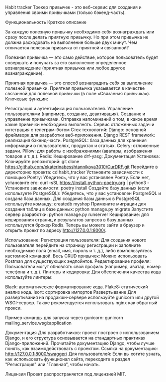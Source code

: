 Habit tracker
Трекер привычек - это веб-сервис для создания и управления своими привычками (только бэкенд-часть).

Функциональность
Краткое описание

За каждую полезную привычку необходимо себя вознаграждать или сразу после делать приятную привычку. 
Но при этом привычка не должна расходовать на выполнение больше двух минут.
Чем отличается полезная привычка от приятной и связанной?

Полезная привычка — это само действие, которое пользователь будет совершать и получать за его выполнение определенное вознаграждение (приятная привычка или любое другое вознаграждение).

Приятная привычка — это способ вознаградить себя за выполнение полезной привычки. 
Приятная привычка указывается в качестве связанной для полезной привычки (в поле «Связанная привычка»).
Ключевые функции:

Регистрация и аутентификация пользователей.
Управление пользователями (например, создание, деактивация).
Создание и управление привычками.
Отправка напоминаний о том, в какое время какие привычки необходимо выполнять.
Сервис отложенных задач и интеграция с телеграм-ботом
Стек технологий:
Django: основной фреймворк для разработки веб-приложения.
Django REST framework: реализация бэкенд-части.
PostgreSQL: база данных для хранения информации о пользователях, продуктах и статьях.
Celery: отложенные задачи.
Pillow: для работы с изображениями (аватары, изображения товаров и т. д.).
Redis: Кеширование
drf-yasg: Документация
Установка:
Клонируйте репозиторий: git clone https://github.com/ekaterinabesshtannikova3010/CurDRF.git
Перейдите в директорию проекта: cd habit_tracker
Установите зависимости с помощью Poetry: Убедитесь, что у вас установлен Poetry. Если нет, установите его: curl -sSL https://install.python-poetry.org | python3 -
Установите зависимости: poetry install
Создайте базу данных (если используете PostgreSQL): Убедитесь, что у вас установлен PostgreSQL и создана база данных. Для создания базы данных в PostgreSQL используйте команду: createdb myshop
Примените миграции для создания таблиц в базе данных: python manage.py migrate
Запустите сервер разработки: python manage.py runserver
Кеширование: для кеширования страниц и результатов запрсов в базу данных используется брокер Redis.
Теперь вы можете зайти в браузер и открыть проект по адресу http://127.0.0.1:8000/.

Использование:
Регистрация пользователя: Для создания нового пользователя перейдите на страницу регистрации и заполните необходимые поля (email, имя, пароль и т. д.), либо вомпользуйтесь кастомной командой.
Весь CRUD привычек: Можно использовать Postman для существующих эндпойнтов.
Редактирование профиля: Пользователи могут обновлять свой профиль (например, аватар, номер телефона и т. д.).
Линтеры и кодировка:
Для обеспечения качества кода используйте линтеры:

Black: автоматическое форматирование кода.
Flake8: статический анализ кода.
Isort: сортировка импортов
Развертывание
Для развертывания на продакшн-сервере используйте gunicorn или другой WSGI-сервер. Также рекомендуется использовать nginx как обратный прокси.

Пример команды для запуска через gunicorn: gunicorn mailing_service.wsgi:application

Документация
Для разработчиков: проект построен с использованием Django, и его структура основывается на стандартных практиках Django-приложений. Прочитайте документацию Django, чтобы лучше понять, как взаимодействовать с проектом. Ссылка на документацию: http://127.0.0.1:8000/swagger/ Для пользователей: Если вы хотите узнать, как использовать функционал сайта, переходите в раздел "Регистрация" или "Главная", чтобы начать.

Лицензия
Проект распространяется под лицензией MIT.